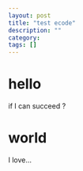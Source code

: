 ```yaml
---
layout: post
title: "test ecode"
description: ""
category: 
tags: []
---
```

# hello

if I can succeed ?

# world

I love...
